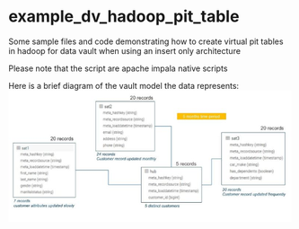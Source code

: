 # example_dv_hadoop_pit_table
Some sample files and code demonstrating how to create virtual pit tables in hadoop for data vault when using an insert only architecture

Please note that the script are apache impala native scripts

Here is a brief diagram of the vault model the data represents:
![alt text](images/diagram1.jpg)
